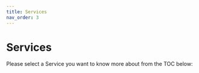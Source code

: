 ```yaml
---
title: Services
nav_order: 3
---
```


# Services
Please select a Service you want to know more about from the TOC below:
